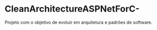 # CleanArchitectureASPNetForC-
Projeto com o objetivo de evoluir em arquitetura e padrões de software.
